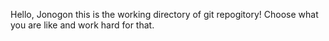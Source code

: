 Hello, Jonogon this is the working directory of git repogitory!
Choose what you are like and work hard for that.